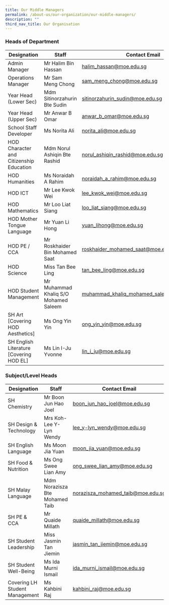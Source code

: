 ```yaml
---
title: Our Middle Managers
permalink: /about-us/our-organization/our-middle-managers/
description: ""
third_nav_title: Our Organisation
---
```

### Heads of Department

| Designation | Staff | Contact Email |
| -------- | -------- | -------- |
| Admin Manager     | Mr Halim Bin Hassan     | <halim_hassan@moe.edu.sg>     |
| Operations Manager  | Mr Sam Meng Chong    | <sam_meng_chong@moe.edu.sg>     |
| Year Head (Lower Sec)     | Mdm Sitinorzahurin Bte Sudin     | <sitinorzahurin_sudin@moe.edu.sg>     |
| Year Head (Upper Sec)     | Mr Anwar B Omar     | <anwar_b_omar@moe.edu.sg>     |
| School Staff Developer     | Ms Norita Ali     | <norita_ali@moe.edu.sg>     |
| HOD Character and Citizenship Education     | Mdm Norul Ashiqin Bte Rashid     | <norul_ashiqin_rashid@moe.edu.sg>     |
| HOD Humanities    | Ms Noraidah A Rahim     | <noraidah_a_rahim@moe.edu.sg>     |
| HOD ICT  | Mr Lee Kwok Wei     | <lee_kwok_wei@moe.edu.sg>     |
| HOD Mathematics     | Mr Loo Liat Siang     | <loo_liat_siang@moe.edu.sg>     |
| HOD Mother Tongue Language     | Mr Yuan Li Hong     | <yuan_lihong@moe.edu.sg>     |
| HOD PE / CCA    | Mr Roskhaider Bin Mohamed Saat     | <roskhaider_mohamed_saat@moe.edu.sg>     |
| HOD Science     | Miss Tan Bee Ling     | <tan_bee_ling@moe.edu.sg>     |
| HOD Student Management    | Mr Muhammad Khaliq S/O Mohamed Saleem     | <muhammad_khaliq_mohamed_saleem@moe.edu.sg>     |
| SH Art<br>[Covering HOD Aesthetics]  | Ms Ong Yin Yin     | <ong_yin_yin@moe.edu.sg>     |
| SH English Literature<br>[Covering HOD EL]     | Ms Lin I-Ju Yvonne   | <lin_i_ju@moe.edu.sg>     |


### Subject/Level Heads
| Designation | Staff | Contact Email |
| -------- | -------- | -------- |
| SH Chemistry     | Mr Boon Jun Hao Joel     | <boon_jun_hao_joel@moe.edu.sg>     |
| SH Design & Technology    | Mrs Koh-Lee Y-Lyn Wendy    | <lee_y-lyn_wendy@moe.edu.sg>     |
| SH English Language     | Ms Moon Jia Yuan   | <moon_jia_yuan@moe.edu.sg>     |
| SH Food & Nutrition     | Ms Ong Swee Lian Amy    | <ong_swee_lian_amy@moe.edu.sg>     |
| SH Malay Language    | Mdm Norazisza Bte Mohamed Taib    | <norazisza_mohamed_taib@moe.edu.sg>     |
| SH PE & CCA  | Mr Quaide Millath    | <quaide_millath@moe.edu.sg>     |
| SH Student Leadership    | Miss Jasmin Tan Jiemin     | <jasmin_tan_jiemin@moe.edu.sg>     |
| SH Student Well-Being    | Ms Ida Murni Ismail    | <ida_murni_ismail@moe.edu.sg>     |
| Covering LH Student Management  | Ms Kahbini Raj    | <kahbini_raj@moe.edu.sg>     |